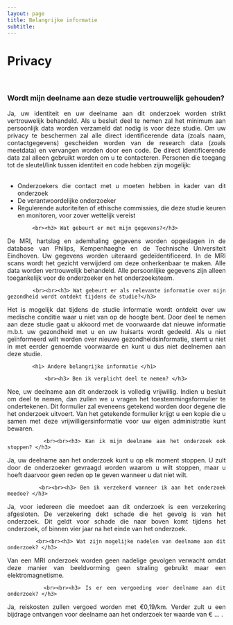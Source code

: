 ```yaml
---
layout: page
title: Belangrijke informatie
subtitle:
---
```


<div align = "justify"> 
	<p>
		<h1> Privacy </h1><br>
			<h3> Wordt mijn deelname aan deze studie vertrouwelijk gehouden?</h3>
Ja, uw identiteit en uw deelname aan dit onderzoek worden strikt vertrouwelijk behandeld. Als u besluit deel te nemen zal het minimum aan persoonlijk data worden verzameld dat nodig is voor deze studie. Om uw privacy te beschermen zal alle direct identificerende data (zoals naam, contactgegevens) gescheiden worden van de research data (zoals meetdata) en vervangen worden door een code. De direct identificerende data zal alleen gebruikt worden om u te contacteren. Personen die toegang tot de sleutel/link tussen identiteit en code hebben zijn mogelijk: 
<br><br>
<ul>
	<li> Onderzoekers die contact met u moeten hebben in kader van dit onderzoek</li> 
	<li> De verantwoordelijke onderzoeker</li>
	<li> Regulerende autoriteiten of ethische commissies, die deze studie keuren en monitoren, voor zover wettelijk vereist</li> 
</ul>

			<br><h3> Wat gebeurt er met mijn gegevens?</h3>

De MRI, hartslag en ademhaling gegevens worden opgeslagen in de database van Philips, Kempenhaeghe en de Technische Universiteit Eindhoven. Uw gegevens worden uiteraard gedeïdentificeerd. In de MRI scans wordt het gezicht verwijderd om deze onherkenbaar te maken. Alle data worden vertrouwelijk behandeld.  Alle persoonlijke gegevens zijn alleen toegankelijk voor de onderzoeker en het onderzoeksteam.  
			
			<br><br><h3> Wat gebeurt er als relevante informatie over mijn gezondheid wordt ontdekt tijdens de studie?</h3>

Het is mogelijk dat tijdens de studie informatie wordt ontdekt over uw medische conditie waar u niet van op de hoogte bent. Door deel te nemen aan deze studie gaat u akkoord met de voorwaarde dat nieuwe informatie m.b.t. uw gezondheid met u en uw huisarts wordt gedeeld. Als u niet geïnformeerd wilt worden over nieuwe gezondheidsinformatie, stemt u niet in met eerder genoemde voorwaarde en kunt u dus niet deelnemen aan deze studie. 

			<h1> Andere belangrijke informatie </h1>
			
				<br><h3> Ben ik verplicht deel te nemen? </h3>

Nee, uw deelname aan dit onderzoek is volledig vrijwillig. Indien u besluit om deel te nemen, dan zullen we u vragen het toestemmingsformulier te ondertekenen. Dit formulier zal eveneens getekend worden door degene die het onderzoek uitvoert. Van het getekende formulier krijgt u een kopie die u samen met deze vrijwilligersinformatie voor uw eigen administratie kunt bewaren. 

			<br><br><h3> Kan ik mijn deelname aan het onderzoek ook stoppen? </h3>

Ja, uw deelname aan het onderzoek kunt u op elk moment stoppen. U zult door de onderzoeker gevraagd worden waarom u wilt stoppen, maar u hoeft daarvoor geen reden op te geven wanneer u dat niet wilt. 

 			<br><br><h3> Ben ik verzekerd wanneer ik aan het onderzoek meedoe? </h3>

Ja, voor iedereen die meedoet aan dit onderzoek is een verzekering afgesloten. De verzekering dekt schade die het gevolg is van het onderzoek. Dit geldt voor schade die naar boven komt tijdens het onderzoek, of binnen vier jaar na het einde van het onderzoek.  


			<br><br><h3> Wat zijn mogelijke nadelen van deelname aan dit onderzoek? </h3>

Van een MRI onderzoek worden geen nadelige gevolgen verwacht omdat deze manier van beeldvorming geen straling gebruikt maar een elektromagnetisme.

			<br><br><h3> Is er een vergoeding voor deelname aan dit onderzoek? </h3>

Ja, reiskosten zullen vergoed worden met €0,19/km. Verder zult u een bijdrage ontvangen voor deelname aan het onderzoek ter waarde van € ... .

